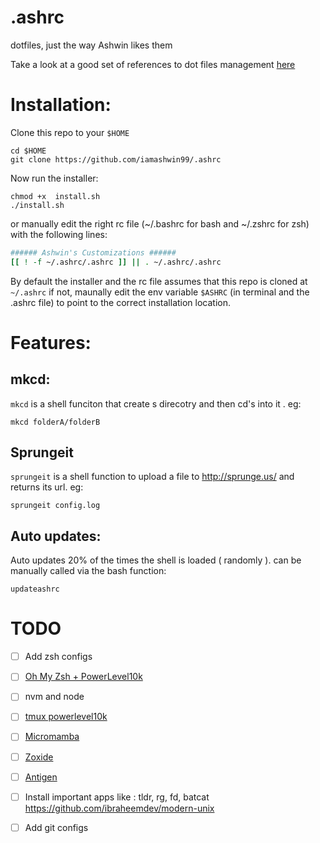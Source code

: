 # .ashrc
dotfiles, just the way Ashwin likes them

Take a look at a good set of references to dot files management  [here](https://github.com/webpro/awesome-dotfiles)

# Installation:
Clone this repo to your `$HOME`
```shell
cd $HOME
git clone https://github.com/iamashwin99/.ashrc
```
Now run the installer:

```shell
chmod +x  install.sh
./install.sh
```
or manually edit the right rc file (~/.bashrc for bash and ~/.zshrc for zsh) with the following lines:
```bash
###### Ashwin's Customizations ######
[[ ! -f ~/.ashrc/.ashrc ]] || . ~/.ashrc/.ashrc
```
By default the installer and the rc file assumes that this repo is cloned at `~/.ashrc` if not, maunally edit the env variable `$ASHRC` (in terminal and the .ashrc file) to point to the correct installation location.

# Features:
## mkcd:
`mkcd` is a shell funciton that create s direcotry and then cd's into it . eg:
```shell
mkcd folderA/folderB
```

## Sprungeit
`sprungeit` is a shell function to upload a file to http://sprunge.us/ and returns its url. eg:
```shell
sprungeit config.log
```

## Auto updates:
Auto updates 20% of the times the shell is loaded ( randomly ).
can be manually called via the bash function:
```shell
updateashrc
```



# TODO
 - [ ] Add zsh configs 
 - [ ] [Oh My Zsh + PowerLevel10k](https://dev.to/abdfnx/oh-my-zsh-powerlevel10k-cool-terminal-1no0)
 - [ ] nvm and node
 - [ ] [tmux powerlevel10k](https://blog.bapt.name/2020/04/25/terminal-setup-zsh-tmux-powerlevel10k/)
 - [ ] [Micromamba](https://mamba.readthedocs.io/en/latest/installation.html)
 - [ ] [Zoxide](https://github.com/ajeetdsouza/zoxide)
 - [ ] [Antigen](https://github.com/zsh-users/antigen)
 - [ ] Install important apps like : tldr, rg, fd, batcat https://github.com/ibraheemdev/modern-unix
 - [ ] Add git configs
 
